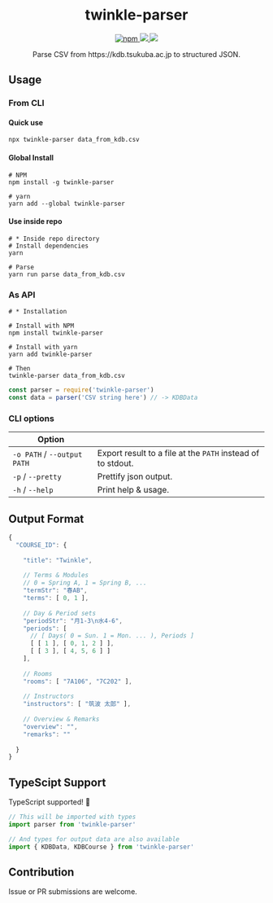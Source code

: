 <div align="center">
  <h1>twinkle-parser</h1>
  <p>
    <a href="https://www.npmjs.com/package/twinkle-parser" target="_blank" rel="noopener">
      <img alt="npm" src="https://img.shields.io/npm/v/twinkle-parser.svg">
    </a>
    <a href="https://codeclimate.com/github/nandenjin/twinkle-parser/maintainability">
      <img src="https://api.codeclimate.com/v1/badges/77e6012b3b82e41c25be/maintainability" />
    </a>
    <span>
      <img src="http://img.shields.io/badge/license-MIT-blue.svg?style=flat">
    </span>
  </p>
  <p>Parse CSV from https://kdb.tsukuba.ac.jp to structured JSON.</p>
</div>

## Usage

### From CLI 
#### Quick use
```shell
npx twinkle-parser data_from_kdb.csv
```

#### Global Install
```shell
# NPM
npm install -g twinkle-parser

# yarn
yarn add --global twinkle-parser
```

#### Use inside repo
```shell
# * Inside repo directory
# Install dependencies
yarn

# Parse
yarn run parse data_from_kdb.csv
```

### As API
```
# * Installation

# Install with NPM
npm install twinkle-parser

# Install with yarn
yarn add twinkle-parser

# Then
twinkle-parser data_from_kdb.csv
```

```js
const parser = require('twinkle-parser')
const data = parser('CSV string here') // -> KDBData
```

### CLI options

| Option |  |
---------|---
| `-o PATH` / `--output PATH` | Export result to a file at the `PATH` instead of to stdout. |
| `-p` / `--pretty` | Prettify json output. |
| `-h` / `--help` | Print help & usage. |

## Output Format
```js
{
  "COURSE_ID": {
  
    "title": "Twinkle",
    
    // Terms & Modules
    // 0 = Spring A, 1 = Spring B, ...
    "termStr": "春AB",
    "terms": [ 0, 1 ],
    
    // Day & Period sets
    "periodStr": "月1-3\n水4-6",
    "periods": [
      // [ Days( 0 = Sun. 1 = Mon. ... ), Periods ]
      [ [ 1 ], [ 0, 1, 2 ] ],
      [ [ 3 ], [ 4, 5, 6 ] ]
    ],
    
    // Rooms
    "rooms": [ "7A106", "7C202" ],
    
    // Instructors
    "instructors": [ "筑波 太郎" ],
    
    // Overview & Remarks
    "overview": "",
    "remarks": ""
    
  }
}
```

## TypeScipt Support
TypeScript supported! 🎉

```ts
// This will be imported with types
import parser from 'twinkle-parser'

// And types for output data are also available
import { KDBData, KDBCourse } from 'twinkle-parser'
```

## Contribution
Issue or PR submissions are welcome.
